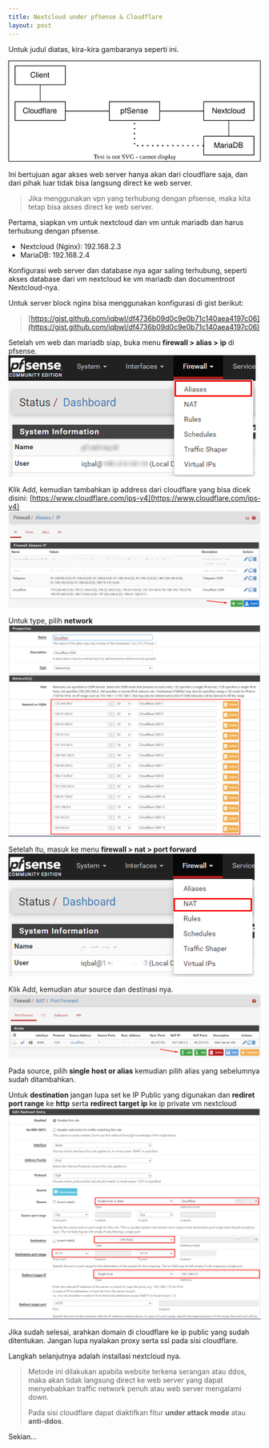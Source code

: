 ```yaml
---
title: Nextcloud under pfSense & Cloudflare
layout: post
---
```


Untuk judul diatas, kira-kira gambaranya seperti ini.

![NextCloud + pfSense + Cloudflare](img/nextcloud/nextcloud.svg)

Ini bertujuan agar akses web server hanya akan dari cloudflare saja, dan dari pihak luar tidak bisa langsung direct ke web server.

> Jika menggunakan vpn yang terhubung dengan pfsense, maka kita tetap bisa akses direct ke web server.

Pertama, siapkan vm untuk nextcloud dan vm untuk mariadb dan harus terhubung dengan pfsense.

- Nextcloud (Nginx): 192.168.2.3
- MariaDB: 192.168.2.4

Konfigurasi web server dan database nya agar saling terhubung, seperti akses database dari vm nextcloud ke vm mariadb dan documentroot Nextcloud-nya.

Untuk server block nginx bisa menggunakan konfigurasi di gist berikut:
> [https://gist.github.com/iqbwl/df4736b09d0c9e0b71c140aea4197c06](https://gist.github.com/iqbwl/df4736b09d0c9e0b71c140aea4197c06)

Setelah vm web dan mariadb siap, buka menu **firewall > alias > ip** di pfsense.
![Alias](img/nextcloud/Screenshot_1.png)

Klik Add, kemudian tambahkan ip address dari cloudflare yang bisa dicek disini: [https://www.cloudflare.com/ips-v4](https://www.cloudflare.com/ips-v4)
![IP](img/nextcloud/Screenshot_3.png)

Untuk type, pilih **network**
![Add Network](img/nextcloud/Screenshot_4.png)

Setelah itu, masuk ke menu **firewall > nat > port forward**
![Nat](img/nextcloud/Screenshot_2.png)

Klik Add, kemudian atur source dan destinasi nya.
![Port Forward](img/nextcloud/Screenshot_5.png)

Pada source, pilih **single host or alias** kemudian pilih alias yang sebelumnya sudah ditambahkan.

Untuk **destination** jangan lupa set ke IP Public yang digunakan dan **rediret port range** ke **http** serta **redirect target ip** ke ip private vm nextcloud
![Config](img/nextcloud/Screenshot_6.png)

Jika sudah selesai, arahkan domain di cloudflare ke ip public yang sudah ditentukan. Jangan lupa nyalakan proxy serta ssl pada sisi cloudflare.

Langkah selanjutnya adalah installasi nextcloud nya.

> Metode ini dilakukan apabila website terkena serangan atau ddos, maka akan tidak langsung direct ke web server yang dapat menyebabkan traffic network penuh atau web server mengalami down.
>
> Pada sisi cloudflare dapat diaktifkan fitur **under attack mode** atau **anti-ddos**.

Sekian...